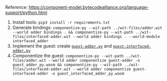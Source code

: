 Reference: https://component-model.bytecodealliance.org/language-support/python.html

1. Install tools: `pip3 install -r requirements.txt`
2. Generate bindings:
   `componentize-py --wit-path ../wit-files/adder.wit --world adder bindings . && componentize-py --wit-path ../wit-files/interfaced-adder.wit --world adder bindings . --world-module interfaced_adder`
3. Implement the guest: create [`guest-adder.py`](guest-adder.py) and [`guest-interfaced-adder.py`](guest-interfaced-adder.py)
4. Componentize the guest:
   `componentize-py --wit-path ../wit-files/adder.wit --world adder componentize guest-adder -o guest_adder_py.wasm && componentize-py --wit-path ../wit-files/interfaced-adder.wit --world adder componentize guest-interfaced-adder -o guest_interfaced_adder_py.wasm`